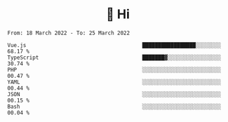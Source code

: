 <h1 align="center">👋 Hi</h1>
<!-- <h3 align="center">An enthusiastic frontend developer</h3> -->

<!--START_SECTION:waka-->

```text
From: 18 March 2022 - To: 25 March 2022

Vue.js                                     █████████████████░░░░░░░░   68.17 %
TypeScript                                 ███████▓░░░░░░░░░░░░░░░░░   30.74 %
PHP                                        ░░░░░░░░░░░░░░░░░░░░░░░░░   00.47 %
YAML                                       ░░░░░░░░░░░░░░░░░░░░░░░░░   00.44 %
JSON                                       ░░░░░░░░░░░░░░░░░░░░░░░░░   00.15 %
Bash                                       ░░░░░░░░░░░░░░░░░░░░░░░░░   00.04 %
```

<!--END_SECTION:waka-->
